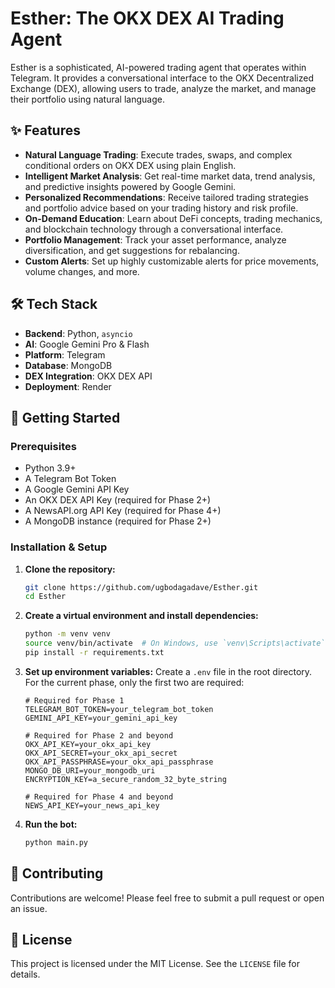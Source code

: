 # Esther: The OKX DEX AI Trading Agent

 <!-- Placeholder for a project banner -->

Esther is a sophisticated, AI-powered trading agent that operates within Telegram. It provides a conversational interface to the OKX Decentralized Exchange (DEX), allowing users to trade, analyze the market, and manage their portfolio using natural language.

## ✨ Features

-   **Natural Language Trading**: Execute trades, swaps, and complex conditional orders on OKX DEX using plain English.
-   **Intelligent Market Analysis**: Get real-time market data, trend analysis, and predictive insights powered by Google Gemini.
-   **Personalized Recommendations**: Receive tailored trading strategies and portfolio advice based on your trading history and risk profile.
-   **On-Demand Education**: Learn about DeFi concepts, trading mechanics, and blockchain technology through a conversational interface.
-   **Portfolio Management**: Track your asset performance, analyze diversification, and get suggestions for rebalancing.
-   **Custom Alerts**: Set up highly customizable alerts for price movements, volume changes, and more.

## 🛠️ Tech Stack

-   **Backend**: Python, `asyncio`
-   **AI**: Google Gemini Pro & Flash
-   **Platform**: Telegram
-   **Database**: MongoDB
-   **DEX Integration**: OKX DEX API
-   **Deployment**: Render

## 🚀 Getting Started

### Prerequisites

-   Python 3.9+
-   A Telegram Bot Token
-   A Google Gemini API Key
-   An OKX DEX API Key (required for Phase 2+)
-   A NewsAPI.org API Key (required for Phase 4+)
-   A MongoDB instance (required for Phase 2+)

### Installation & Setup

1.  **Clone the repository:**
    ```bash
    git clone https://github.com/ugbodagadave/Esther.git
    cd Esther
    ```

2.  **Create a virtual environment and install dependencies:**
    ```bash
    python -m venv venv
    source venv/bin/activate  # On Windows, use `venv\Scripts\activate`
    pip install -r requirements.txt
    ```

3.  **Set up environment variables:**
    Create a `.env` file in the root directory. For the current phase, only the first two are required:
    ```
    # Required for Phase 1
    TELEGRAM_BOT_TOKEN=your_telegram_bot_token
    GEMINI_API_KEY=your_gemini_api_key

    # Required for Phase 2 and beyond
    OKX_API_KEY=your_okx_api_key
    OKX_API_SECRET=your_okx_api_secret
    OKX_API_PASSPHRASE=your_okx_api_passphrase
    MONGO_DB_URI=your_mongodb_uri
    ENCRYPTION_KEY=a_secure_random_32_byte_string
    
    # Required for Phase 4 and beyond
    NEWS_API_KEY=your_news_api_key
    ```

4.  **Run the bot:**
    ```bash
    python main.py
    ```

## 🤝 Contributing

Contributions are welcome! Please feel free to submit a pull request or open an issue.

## 📄 License

This project is licensed under the MIT License. See the `LICENSE` file for details.
